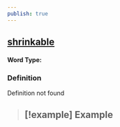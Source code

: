 ```yaml
---
publish: true
---
```

## [shrinkable](https://dictionary.cambridge.org/dictionary/english/shrinkable)

#### Word Type: 
### Definition
Definition not found

>[!example] Example
> - 

